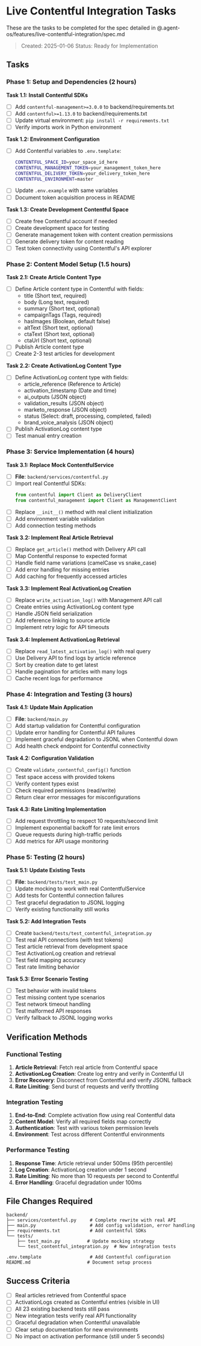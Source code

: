 # Live Contentful Integration Tasks

These are the tasks to be completed for the spec detailed in @.agent-os/features/live-contentful-integration/spec.md

> Created: 2025-01-06
> Status: Ready for Implementation

## Tasks

### Phase 1: Setup and Dependencies (2 hours)

**Task 1.1: Install Contentful SDKs**
- [ ] Add `contentful-management>=3.0.0` to backend/requirements.txt
- [ ] Add `contentful>=1.13.0` to backend/requirements.txt
- [ ] Update virtual environment: `pip install -r requirements.txt`
- [ ] Verify imports work in Python environment

**Task 1.2: Environment Configuration**
- [ ] Add Contentful variables to `.env.template`:
  ```bash
  CONTENTFUL_SPACE_ID=your_space_id_here
  CONTENTFUL_MANAGEMENT_TOKEN=your_management_token_here  
  CONTENTFUL_DELIVERY_TOKEN=your_delivery_token_here
  CONTENTFUL_ENVIRONMENT=master
  ```
- [ ] Update `.env.example` with same variables
- [ ] Document token acquisition process in README

**Task 1.3: Create Development Contentful Space**
- [ ] Create free Contentful account if needed
- [ ] Create development space for testing
- [ ] Generate management token with content creation permissions
- [ ] Generate delivery token for content reading
- [ ] Test token connectivity using Contentful's API explorer

### Phase 2: Content Model Setup (1.5 hours)

**Task 2.1: Create Article Content Type**
- [ ] Define Article content type in Contentful with fields:
  - title (Short text, required)
  - body (Long text, required) 
  - summary (Short text, optional)
  - campaignTags (Tags, required)
  - hasImages (Boolean, default false)
  - altText (Short text, optional)
  - ctaText (Short text, optional)
  - ctaUrl (Short text, optional)
- [ ] Publish Article content type
- [ ] Create 2-3 test articles for development

**Task 2.2: Create ActivationLog Content Type**
- [ ] Define ActivationLog content type with fields:
  - article_reference (Reference to Article)
  - activation_timestamp (Date and time)
  - ai_outputs (JSON object)
  - validation_results (JSON object)
  - marketo_response (JSON object)  
  - status (Select: draft, processing, completed, failed)
  - brand_voice_analysis (JSON object)
- [ ] Publish ActivationLog content type
- [ ] Test manual entry creation

### Phase 3: Service Implementation (4 hours)

**Task 3.1: Replace Mock ContentfulService**
- [ ] **File**: `backend/services/contentful.py`
- [ ] Import real Contentful SDKs:
  ```python
  from contentful import Client as DeliveryClient
  from contentful_management import Client as ManagementClient
  ```
- [ ] Replace `__init__()` method with real client initialization
- [ ] Add environment variable validation
- [ ] Add connection testing methods

**Task 3.2: Implement Real Article Retrieval**
- [ ] Replace `get_article()` method with Delivery API call
- [ ] Map Contentful response to expected format
- [ ] Handle field name variations (camelCase vs snake_case)
- [ ] Add error handling for missing entries
- [ ] Add caching for frequently accessed articles

**Task 3.3: Implement Real ActivationLog Creation**
- [ ] Replace `write_activation_log()` with Management API call
- [ ] Create entries using ActivationLog content type
- [ ] Handle JSON field serialization
- [ ] Add reference linking to source article
- [ ] Implement retry logic for API timeouts

**Task 3.4: Implement ActivationLog Retrieval**
- [ ] Replace `read_latest_activation_log()` with real query
- [ ] Use Delivery API to find logs by article reference
- [ ] Sort by creation date to get latest
- [ ] Handle pagination for articles with many logs
- [ ] Cache recent logs for performance

### Phase 4: Integration and Testing (3 hours)

**Task 4.1: Update Main Application**
- [ ] **File**: `backend/main.py`
- [ ] Add startup validation for Contentful configuration
- [ ] Update error handling for Contentful API failures
- [ ] Implement graceful degradation to JSONL when Contentful down
- [ ] Add health check endpoint for Contentful connectivity

**Task 4.2: Configuration Validation**
- [ ] Create `validate_contentful_config()` function
- [ ] Test space access with provided tokens
- [ ] Verify content types exist
- [ ] Check required permissions (read/write)
- [ ] Return clear error messages for misconfigurations

**Task 4.3: Rate Limiting Implementation**
- [ ] Add request throttling to respect 10 requests/second limit
- [ ] Implement exponential backoff for rate limit errors
- [ ] Queue requests during high-traffic periods
- [ ] Add metrics for API usage monitoring

### Phase 5: Testing (2 hours)

**Task 5.1: Update Existing Tests**
- [ ] **File**: `backend/tests/test_main.py`
- [ ] Update mocking to work with real ContentfulService
- [ ] Add tests for Contentful connection failures
- [ ] Test graceful degradation to JSONL logging
- [ ] Verify existing functionality still works

**Task 5.2: Add Integration Tests**
- [ ] Create `backend/tests/test_contentful_integration.py`
- [ ] Test real API connections (with test tokens)
- [ ] Test article retrieval from development space
- [ ] Test ActivationLog creation and retrieval
- [ ] Test field mapping accuracy
- [ ] Test rate limiting behavior

**Task 5.3: Error Scenario Testing**
- [ ] Test behavior with invalid tokens
- [ ] Test missing content type scenarios
- [ ] Test network timeout handling
- [ ] Test malformed API responses
- [ ] Verify fallback to JSONL logging works

## Verification Methods

### Functional Testing
1. **Article Retrieval**: Fetch real article from Contentful space
2. **ActivationLog Creation**: Create log entry and verify in Contentful UI
3. **Error Recovery**: Disconnect from Contentful and verify JSONL fallback
4. **Rate Limiting**: Send burst of requests and verify throttling

### Integration Testing  
1. **End-to-End**: Complete activation flow using real Contentful data
2. **Content Model**: Verify all required fields map correctly
3. **Authentication**: Test with various token permission levels
4. **Environment**: Test across different Contentful environments

### Performance Testing
1. **Response Time**: Article retrieval under 500ms (95th percentile)
2. **Log Creation**: ActivationLog creation under 1 second
3. **Rate Limiting**: No more than 10 requests per second to Contentful
4. **Error Handling**: Graceful degradation under 100ms

## File Changes Required

```
backend/
├── services/contentful.py     # Complete rewrite with real API
├── main.py                    # Add config validation, error handling
├── requirements.txt           # Add contentful SDKs
└── tests/
    ├── test_main.py          # Update mocking strategy
    └── test_contentful_integration.py  # New integration tests

.env.template                  # Add Contentful configuration
README.md                     # Document setup process
```

## Success Criteria

- [ ] Real articles retrieved from Contentful space
- [ ] ActivationLogs created as Contentful entries (visible in UI)
- [ ] All 23 existing backend tests still pass
- [ ] New integration tests verify real API functionality
- [ ] Graceful degradation when Contentful unavailable
- [ ] Clear setup documentation for new environments
- [ ] No impact on activation performance (still under 5 seconds)